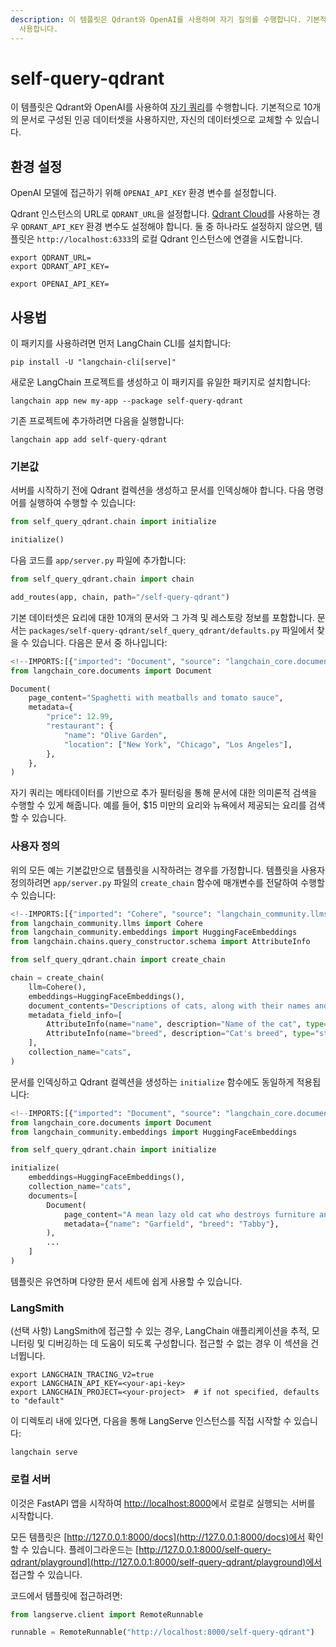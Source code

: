 ```yaml
---
description: 이 템플릿은 Qdrant와 OpenAI를 사용하여 자기 질의를 수행합니다. 기본적으로 10개의 문서로 구성된 인공 데이터셋을
  사용합니다.
---
```


# self-query-qdrant

이 템플릿은 Qdrant와 OpenAI를 사용하여 [자기 쿼리](https://python.langchain.com/docs/modules/data_connection/retrievers/self_query/)를 수행합니다. 기본적으로 10개의 문서로 구성된 인공 데이터셋을 사용하지만, 자신의 데이터셋으로 교체할 수 있습니다.

## 환경 설정

OpenAI 모델에 접근하기 위해 `OPENAI_API_KEY` 환경 변수를 설정합니다.

Qdrant 인스턴스의 URL로 `QDRANT_URL`을 설정합니다. [Qdrant Cloud](https://cloud.qdrant.io)를 사용하는 경우 `QDRANT_API_KEY` 환경 변수도 설정해야 합니다. 둘 중 하나라도 설정하지 않으면, 템플릿은 `http://localhost:6333`의 로컬 Qdrant 인스턴스에 연결을 시도합니다.

```shell
export QDRANT_URL=
export QDRANT_API_KEY=

export OPENAI_API_KEY=
```


## 사용법

이 패키지를 사용하려면 먼저 LangChain CLI를 설치합니다:

```shell
pip install -U "langchain-cli[serve]"
```


새로운 LangChain 프로젝트를 생성하고 이 패키지를 유일한 패키지로 설치합니다:

```shell
langchain app new my-app --package self-query-qdrant
```


기존 프로젝트에 추가하려면 다음을 실행합니다:

```shell
langchain app add self-query-qdrant
```


### 기본값

서버를 시작하기 전에 Qdrant 컬렉션을 생성하고 문서를 인덱싱해야 합니다.
다음 명령어를 실행하여 수행할 수 있습니다:

```python
from self_query_qdrant.chain import initialize

initialize()
```


다음 코드를 `app/server.py` 파일에 추가합니다:

```python
from self_query_qdrant.chain import chain

add_routes(app, chain, path="/self-query-qdrant")
```


기본 데이터셋은 요리에 대한 10개의 문서와 그 가격 및 레스토랑 정보를 포함합니다.
문서는 `packages/self-query-qdrant/self_query_qdrant/defaults.py` 파일에서 찾을 수 있습니다.
다음은 문서 중 하나입니다:

```python
<!--IMPORTS:[{"imported": "Document", "source": "langchain_core.documents", "docs": "https://api.python.langchain.com/en/latest/documents/langchain_core.documents.base.Document.html", "title": "self-query-qdrant"}]-->
from langchain_core.documents import Document

Document(
    page_content="Spaghetti with meatballs and tomato sauce",
    metadata={
        "price": 12.99,
        "restaurant": {
            "name": "Olive Garden",
            "location": ["New York", "Chicago", "Los Angeles"],
        },
    },
)
```


자기 쿼리는 메타데이터를 기반으로 추가 필터링을 통해 문서에 대한 의미론적 검색을 수행할 수 있게 해줍니다. 예를 들어, $15 미만의 요리와 뉴욕에서 제공되는 요리를 검색할 수 있습니다.

### 사용자 정의

위의 모든 예는 기본값만으로 템플릿을 시작하려는 경우를 가정합니다.
템플릿을 사용자 정의하려면 `app/server.py` 파일의 `create_chain` 함수에 매개변수를 전달하여 수행할 수 있습니다:

```python
<!--IMPORTS:[{"imported": "Cohere", "source": "langchain_community.llms", "docs": "https://api.python.langchain.com/en/latest/llms/langchain_community.llms.cohere.Cohere.html", "title": "self-query-qdrant"}, {"imported": "HuggingFaceEmbeddings", "source": "langchain_community.embeddings", "docs": "https://api.python.langchain.com/en/latest/embeddings/langchain_community.embeddings.huggingface.HuggingFaceEmbeddings.html", "title": "self-query-qdrant"}, {"imported": "AttributeInfo", "source": "langchain.chains.query_constructor.schema", "docs": "https://api.python.langchain.com/en/latest/chains/langchain.chains.query_constructor.schema.AttributeInfo.html", "title": "self-query-qdrant"}]-->
from langchain_community.llms import Cohere
from langchain_community.embeddings import HuggingFaceEmbeddings
from langchain.chains.query_constructor.schema import AttributeInfo

from self_query_qdrant.chain import create_chain

chain = create_chain(
    llm=Cohere(),
    embeddings=HuggingFaceEmbeddings(),
    document_contents="Descriptions of cats, along with their names and breeds.",
    metadata_field_info=[
        AttributeInfo(name="name", description="Name of the cat", type="string"),
        AttributeInfo(name="breed", description="Cat's breed", type="string"),
    ],
    collection_name="cats",
)
```


문서를 인덱싱하고 Qdrant 컬렉션을 생성하는 `initialize` 함수에도 동일하게 적용됩니다:

```python
<!--IMPORTS:[{"imported": "Document", "source": "langchain_core.documents", "docs": "https://api.python.langchain.com/en/latest/documents/langchain_core.documents.base.Document.html", "title": "self-query-qdrant"}, {"imported": "HuggingFaceEmbeddings", "source": "langchain_community.embeddings", "docs": "https://api.python.langchain.com/en/latest/embeddings/langchain_community.embeddings.huggingface.HuggingFaceEmbeddings.html", "title": "self-query-qdrant"}]-->
from langchain_core.documents import Document
from langchain_community.embeddings import HuggingFaceEmbeddings

from self_query_qdrant.chain import initialize

initialize(
    embeddings=HuggingFaceEmbeddings(),
    collection_name="cats",
    documents=[
        Document(
            page_content="A mean lazy old cat who destroys furniture and eats lasagna",
            metadata={"name": "Garfield", "breed": "Tabby"},
        ),
        ...
    ]
)
```


템플릿은 유연하며 다양한 문서 세트에 쉽게 사용할 수 있습니다.

### LangSmith

(선택 사항) LangSmith에 접근할 수 있는 경우, LangChain 애플리케이션을 추적, 모니터링 및 디버깅하는 데 도움이 되도록 구성합니다. 접근할 수 없는 경우 이 섹션을 건너뜁니다.

```shell
export LANGCHAIN_TRACING_V2=true
export LANGCHAIN_API_KEY=<your-api-key>
export LANGCHAIN_PROJECT=<your-project>  # if not specified, defaults to "default"
```


이 디렉토리 내에 있다면, 다음을 통해 LangServe 인스턴스를 직접 시작할 수 있습니다:

```shell
langchain serve
```


### 로컬 서버

이것은 FastAPI 앱을 시작하여 [http://localhost:8000](http://localhost:8000)에서 로컬로 실행되는 서버를 시작합니다.

모든 템플릿은 [http://127.0.0.1:8000/docs](http://127.0.0.1:8000/docs)에서 확인할 수 있습니다.
플레이그라운드는 [http://127.0.0.1:8000/self-query-qdrant/playground](http://127.0.0.1:8000/self-query-qdrant/playground)에서 접근할 수 있습니다.

코드에서 템플릿에 접근하려면:

```python
from langserve.client import RemoteRunnable

runnable = RemoteRunnable("http://localhost:8000/self-query-qdrant")
```